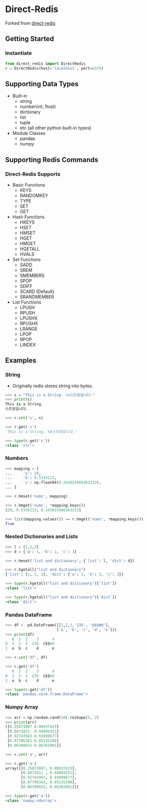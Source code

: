 # Direct-Redis
Forked from [direct-redis](https://github.com/yonghee12/direct-redis)

## Getting Started

### Instantiate 
```python
from direct_redis import DirectRedis
r = DirectRedis(host='localhost', port=6379)
```

## Supporting Data Types
* Built-in
    * string
    * number(int, float)
    * dictionary
    * list
    * tuple
    * etc (all other python built-in types)
* Module Classes
    * pandas
    * numpy
  
## Supporting Redis Commands
### Direct-Redis Supports
* Basic Functions
    * KEYS
    * RANDOMKEY
    * TYPE
    * SET
    * GET
* Hash Functions
    * HKEYS
    * HSET
    * HMSET
    * HGET
    * HMGET
    * HGETALL
    * HVALS
* Set Functions
    * SADD
    * SREM
    * SMEMBERS
    * SPOP
    * SDIFF
    * SCARD (Default)
    * SRANDMEMBER
* List Functions
    * LPUSH
    * RPUSH
    * LPUSHX
    * RPUSHX
    * LRANGE
    * LPOP
    * RPOP
    * LINDEX
 

## Examples
### String
* Originally redis stores string into bytes.
```python
>>> s = "This is a String. \n스트링입니다."
>>> print(s)
This is a String.
스트링입니다.   

>>> r.set('s', s)   

>>> r.get('s')   
'This is a String. \n스트링입니다.'    

>>> type(r.get('s'))
<class 'str'>
```

### Numbers
```python
>>> mapping = {
...     'a': 29,
...     'b': 0.5335113,
...     'c': np.float64(0.243623466363223),
... }   

>>> r.hmset('nums', mapping)   

>>> r.hmget('nums', *mapping.keys())   
[29, 0.5335113, 0.243623466363223]    

>>> list(mapping.values()) == r.hmget('nums', *mapping.keys())
True
```

### Nested Dictionaries and Lists
```python
>>> l = [1,2,3]
>>> d = {'a': 1, 'b': 2, 'c': 3}   

>>> r.hmset('list and dictionary', {'list': l, 'dict': d})   

>>> r.hgetall("list and dictionary")
{'list': [1, 2, 3], 'dict': {'a': 1, 'b': 2, 'c': 3}}

>>> type(r.hgetall("list and dictionary")['list'])
<class 'list'>   

>>> type(r.hgetall("list and dictionary")['dict'])
<class 'dict'>
```

### Pandas DataFrame
```python
>>> df =  pd.DataFrame([[1,2,3,'235', '@$$#@'], 
                       ['a', 'b', 'c', 'd', 'e']])
>>> print(df)
   0  1  2    3      4
0  1  2  3  235  @$$#@
1  a  b  c    d      e   

>>> r.set('df', df)   

>>> r.get('df')
   0  1  2    3      4
0  1  2  3  235  @$$#@
1  a  b  c    d      e   

>>> type(r.get('df'))
<class 'pandas.core.frame.DataFrame'>
```


### Numpy Array
```python
>>> arr = np.random.rand(10).reshape(5, 2)
>>> print(arr)
[[0.25873887 0.00937433]
 [0.0472811  0.94004351]
 [0.92743943 0.93898677]
 [0.87706341 0.85135288]
 [0.06390652 0.86362001]]   

>>> r.set('a', arr)   

>>> r.get('a')   
array([[0.25873887, 0.00937433],
       [0.0472811 , 0.94004351],
       [0.92743943, 0.93898677],
       [0.87706341, 0.85135288],
       [0.06390652, 0.86362001]])   

>>> type(r.get('a'))
<class 'numpy.ndarray'>
```
